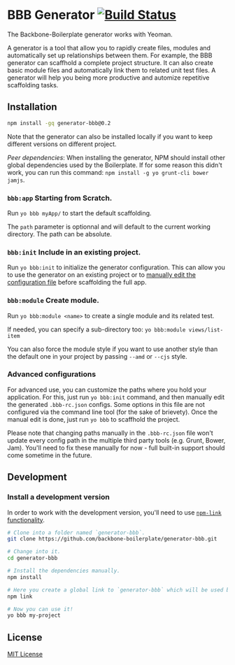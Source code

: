 BBB Generator [![Build Status](https://secure.travis-ci.org/backbone-boilerplate/generator-bbb.png?branch=master)](https://travis-ci.org/backbone-boilerplate/generator-bbb)
====================================================================

The Backbone-Boilerplate generator works with Yeoman.

A generator is a tool that allow you to rapidly create files, modules and
automatically set up relationships between them. For example, the BBB generator
can scaffhold a complete project structure. It can also create basic module
files and automatically link them to related unit test files. A generator will
help you being more productive and automize repetitive scaffolding tasks.


## Installation ##

```bash
npm install -gq generator-bbb@0.2
```

Note that the generator can also be installed locally if you want to keep
different versions on different project.

_Peer dependencies_: When installing the generator, NPM should install other
global dependencies used by the Boilerplate. If for some reason this didn't
work, you can run this command: `npm install -g yo grunt-cli bower jamjs`.

### `bbb:app` Starting from Scratch. ###

Run `yo bbb myApp/` to start the default scaffolding.

The `path` parameter is optionnal and will default to the current working
directory. The path can be absolute.

### `bbb:init` Include in an existing project. ###

Run `yo bbb:init` to initialize the generator configuration. This can allow you
to use the generator on an existing project or to [manually edit the
configuration file](#advanced-configuration) before scaffolding the full app.

### `bbb:module` Create module. ###

Run `yo bbb:module <name>` to create a single module and its related test.

If needed, you can specify a sub-directory too: `yo bbb:module views/list-item`

You can also force the module style if you want to use another style than the
default one in your project by passing `--amd` or `--cjs` style.

### Advanced configurations ###

For advanced use, you can customize the paths where you hold your application.
For this, just run `yo bbb:init` command, and then manually edit the generated
`.bbb-rc.json` configs.  Some options in this file are not configured via the
command line tool (for the sake of brievety). Once the manual edit is done,
just run `yo bbb` to scaffhold the project.

Please note that changing paths manually in the `.bbb-rc.json` file won't
update every config path in the multiple third party tools (e.g. Grunt, Bower,
Jam). You'll need to fix these manually for now - full built-in support should
come sometime in the future.

## Development ##

### Install a development version ##

In order to work with the development version, you'll need to use [`npm-link`
functionality](https://npmjs.org/doc/link.html).

``` bash
# Clone into a folder named `generator-bbb`.
git clone https://github.com/backbone-boilerplate/generator-bbb.git

# Change into it.
cd generator-bbb

# Install the dependencies manually.
npm install

# Here you create a global link to `generator-bbb` which will be used by NPM.
npm link

# Now you can use it!
yo bbb my-project
```

License
------------------------------

[MIT License](http://en.wikipedia.org/wiki/MIT_License)
